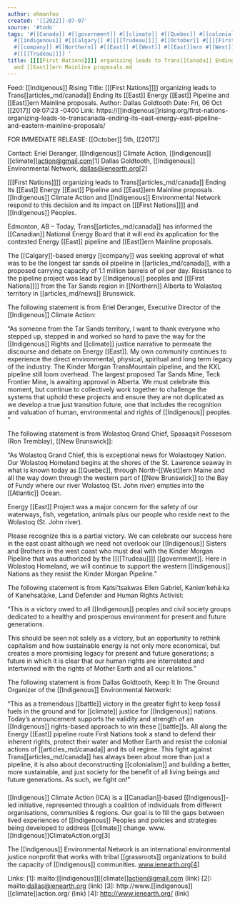 ```yaml
---
author: ohmanfoo
created: '[[2022]]-07-07'
source: '#todo'
tags: '#[[Canada]] #[[government]] #[[climate]] #[[Quebec]] #[[colonialism]] #[[2017]] #[[battle]] #[[New Brunswick]]
  #[[indigenous]] #[[Calgary]] #[[[[Trudeau]]]] #[[October]] #[[[[First Nations]]]] #[[Canadian]] #[[News]] #[[Atlantic]]
  #[[company]] #[[Northern]] #[[East]] #[[West]] #[[East]]ern #[[West]]ern #[[Indigenous]] #[[[[First Nations]]]] #[[grassroots]]
  #[[[[Trudeau]]]] '
title: [[[[First Nations]]]] organizing leads to Trans[[Canada]] Ending Its [[East]] Energy[[East]] Pipeline
  and [[East]]ern Mainline proposals.md
---
```


Feed: [[Indigenous]] Rising
Title: [[[First Nations]]]] organizing leads to Trans[[articles_md/canada]] Ending Its [[East]] Energy [[East]]
Pipeline and [[East]]ern Mainline proposals.
Author: Dallas Goldtooth
Date: Fri, 06 Oct [[2017]] 09:07:23 -0400
Link: https://[[indigenous]]rising.org/first-nations-organizing-leads-to-transcanada-ending-its-east-energy-east-pipeline-and-eastern-mainline-proposals/
 
FOR IMMEDIATE RELEASE: [[October]] 5th, [[2017]] 
 
Contact:
Eriel Deranger, [[Indigenous]] Climate Action, [[indigenous]][[climate]]action@gmail.com[1]
Dallas Goldtooth, [[Indigenous]] Environmental Network, dallas@ienearth.org[2]
 
[[[First Nations]]]] organizing leads to Trans[[articles_md/canada]] Ending Its [[East]] Energy [[East]] 
Pipeline and [[East]]ern Mainline proposals.
[[Indigenous]] Climate Action and [[Indigenous]] Environmental Network respond to this 
decision and its impact on [[[First Nations]]]] and [[Indigenous]] Peoples. 
 
Edmonton, AB – Today, Trans[[articles_md/canada]] has informed the [[Canadian]] National Energy 
Board that it will end its application for the contested Energy [[East]] pipeline 
and [[East]]ern Mainline proposals. 
 
The [[Calgary]]-based energy [[company]] was seeking approval of what was to be the 
longest tar sands oil pipeline in [[articles_md/canada]], with a proposed carrying capacity of 
1.1 million barrels of oil per day. Resistance to the pipeline project was lead 
by [[Indigenous]] peoples and [[[First Nations]]]] from the Tar Sands region in [[Northern]] 
Alberta to Wolastoq territory in [[articles_md/news]] Brunswick. 
 
The following statement is from Eriel Deranger, Executive Director of the 
[[Indigenous]] Climate Action: 
 
“As someone from the Tar Sands territory, I want to thank everyone who stepped 
up, stepped in and worked so hard to pave the way for the [[Indigenous]] Rights and 
[[climate]] justice narrative to permeate the discourse and debate on Energy [[East]]. 
My own community continues to experience the direct environmental, physical, 
spiritual and long term legacy of the industry. The Kinder Morgan TransMountain 
pipeline, and the KXL pipeline still loom overhead. The largest proposed Tar 
Sands Mine, Teck Frontier Mine, is awaiting approval in Alberta. We must 
celebrate this moment, but continue to collectively work together to challenge 
the systems that uphold these projects and ensure they are not duplicated as we 
develop a true just transition future, one that includes the recognition and 
valuation of human, environmental and rights of [[Indigenous]] peoples. ”
 
The following statement is from Wolastoq Grand Chief, Spasaqsit Possesom (Ron 
Tremblay), [[New Brunswick]]:
 
“As Wolastoq Grand Chief, this is exceptional news for Wolastoqey Nation. Our 
Wolastoq Homeland begins at the shores of the St. Lawrence seaway in what is 
known today as [[Quebec]], through North-[[West]]ern Maine and all the way down through 
the western part of [[New Brunswick]] to the Bay of Fundy where our river Wolastoq 
(St. John river) empties into the [[Atlantic]] Ocean.
 
Energy [[East]] Project was a major concern for the safety of our waterways, fish, 
vegetation, animals plus our people who reside next to the Wolastoq (St. John 
river).
 
Please recognize this is a partial victory. We can celebrate our success here in
the east coast although we need not overlook our [[Indigenous]] Sisters and Brothers
in the west coast who must deal with the Kinder Morgan Pipeline that was 
authorized by the [[[[Trudeau]]]] [[government]]. Here in Wolastoq Homeland, we will 
continue to support the western [[Indigenous]] Nations as they resist the Kinder 
Morgan Pipeline.”
 
The following statement is from Katsi’tsakwas Ellen Gabriel, Kanien’kehá:ka of 
Kanehsatà:ke, Land Defender and Human Rights Activist:
 
“This is a victory owed to all [[Indigenous]] peoples and civil society groups 
dedicated to a healthy and prosperous environment for present and future 
generations.
 
This should be seen not solely as a victory, but an opportunity to rethink 
capitalism and how sustainable energy is not only more economical, but creates a
more promising legacy for present and future generations; a future in which it 
is clear that our human rights are interrelated and intertwined with the rights 
of Mother Earth and all our relations.”
 
The following statement is from Dallas Goldtooth, Keep It In The Ground 
Organizer of the [[Indigenous]] Environmental Network: 
 
“This as a tremendous [[battle]] victory in the greater fight to keep fossil fuels 
in the ground and for [[climate]] justice for [[Indigenous]] nations. Today’s 
announcement supports the validity and strength of an [[Indigenous]] rights-based 
approach to win these [[battle]]s. All along the Energy [[East]] pipeline route First 
Nations took a stand to defend their inherent rights, protect their water and 
Mother Earth and resist the colonial actions of [[articles_md/canada]] and its oil regime. This 
fight against Trans[[articles_md/canada]] has always been about more than just a pipeline, it is
also about deconstructing [[colonialism]] and building a better, more sustainable, 
and just society for the benefit of all living beings and future generations. As
such, we fight on!”
 
###
 
[[Indigenous]] Climate Action (ICA) is a [[Canadian]]-based [[Indigenous]]-led initiative, 
represented through a coalition of individuals from different organisations, 
communities & regions. Our goal is to fill the gaps between lived experiences of
[[Indigenous]] Peoples and policies and strategies being developed to address 
[[climate]] change.
www.[[Indigenous]]ClimateAction.org[3]
 
The [[Indigenous]] Environmental Network is an international environmental justice 
nonprofit that works with tribal [[grassroots]] organizations to build the capacity 
of [[Indigenous]] communities. www.ienearth.org[4]
 
 
Links: 
[1]: mailto:[[indigenous]][[climate]]action@gmail.com (link)
[2]: mailto:dallas@ienearth.org (link)
[3]: http://www.[[indigenous]][[climate]]action.org/ (link)
[4]: http://www.ienearth.org/ (link)